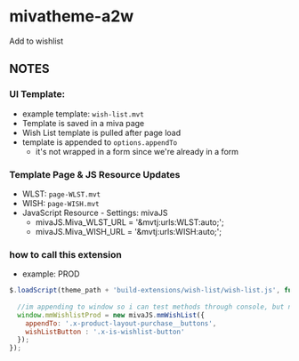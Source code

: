 # mivatheme-a2w
Add to wishlist

 ## NOTES



### UI Template:

  - example template: `wish-list.mvt`
  - Template is saved in a miva page
  - Wish List template is pulled after page load
  - template is appended to `options.appendTo`
    - it's not wrapped in a form since we're already in a form



### Template Page & JS Resource Updates

  - WLST: `page-WLST.mvt`
  - WISH: `page-WISH.mvt`
  - JavaScript Resource - Settings: mivaJS
    - mivaJS.Miva_WLST_URL = '&mvtj:urls:WLST:auto;'; 
    - mivaJS.Miva_WISH_URL = '&mvtj:urls:WISH:auto;';


### how to call this extension
  - example: PROD
  ```js
  $.loadScript(theme_path + 'build-extensions/wish-list/wish-list.js', function() {
    
    //im appending to window so i can test methods through console, but not required.
    window.mmWishlistProd = new mivaJS.mmWishList({
      appendTo: '.x-product-layout-purchase__buttons',
      wishListButton : '.x-is-wishlist-button'
    });
  });
  ```

